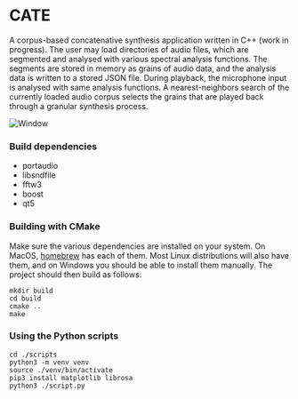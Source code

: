 # CATE
A corpus-based concatenative synthesis application written in C++ (work in progress). The user may load directories of audio files, which are segmented and analysed with various spectral analysis functions. The segments are stored in memory as grains of audio data, and the analysis data is written to a stored JSON file. During playback, the microphone input is analysed with same analysis functions. A nearest-neighbors search of the currently loaded audio corpus selects the grains that are played back through a granular synthesis process.

![Window](https://files.catbox.moe/x7mdsg.png)

### Build dependencies
- portaudio
- libsndfile
- fftw3
- boost
- qt5

### Building with CMake
Make sure the various dependencies are installed on your system. On MacOS, [homebrew](https://brew.sh/) has each of them. Most Linux distributions will also have them, and on Windows you should be able to install them manually. The project should then build as follows: 
```
mkdir build
cd build
cmake ..
make
```

### Using the Python scripts
```
cd ./scripts
python3 -m venv venv
source ./venv/bin/activate
pip3 install matplotlib librosa
python3 ./script.py
```
